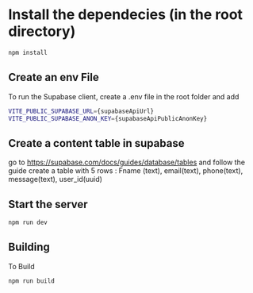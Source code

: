 # Install the dependecies (in the root directory)

```bash
npm install
```

## Create an env File

To run the Supabase client, create a .env file in the root folder and add 

```bash
VITE_PUBLIC_SUPABASE_URL={supabaseApiUrl}
VITE_PUBLIC_SUPABASE_ANON_KEY={supabaseApiPublicAnonKey}
```

## Create a content table in supabase 
go to https://supabase.com/docs/guides/database/tables and follow the guide
create a table with 5 rows : Fname (text), email(text), phone(text), message(text), user_id(uuid)


## Start the server

```bash
npm run dev
```

## Building

To Build

```bash
npm run build
```


